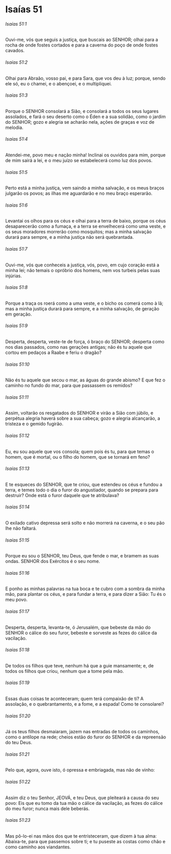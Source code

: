 # Isaías 51

###### Isaías 51:1

Ouvi-me, vós que seguis a justiça, que buscais ao SENHOR; olhai para a rocha de onde fostes cortados e para a caverna do poço de onde fostes cavados.

###### Isaías 51:2

Olhai para Abraão, vosso pai, e para Sara, que vos deu à luz; porque, sendo ele só, eu o chamei, e o abençoei, e o multipliquei.

###### Isaías 51:3

Porque o SENHOR consolará a Sião, e consolará a todos os seus lugares assolados, e fará o seu deserto como o Éden e a sua solidão, como o jardim do SENHOR; gozo e alegria se acharão nela, ações de graças e voz de melodia.

###### Isaías 51:4

Atendei-me, povo meu e nação minha! Inclinai os ouvidos para mim, porque de mim sairá a lei, e o meu juízo se estabelecerá como luz dos povos.

###### Isaías 51:5

Perto está a minha justiça, vem saindo a minha salvação, e os meus braços julgarão os povos; as ilhas me aguardarão e no meu braço esperarão.

###### Isaías 51:6

Levantai os olhos para os céus e olhai para a terra de baixo, porque os céus desaparecerão como a fumaça, e a terra se envelhecerá como uma veste, e os seus moradores morrerão como mosquitos; mas a minha salvação durará para sempre, e a minha justiça não será quebrantada.

###### Isaías 51:7

Ouvi-me, vós que conheceis a justiça, vós, povo, em cujo coração está a minha lei; não temais o opróbrio dos homens, nem vos turbeis pelas suas injúrias.

###### Isaías 51:8

Porque a traça os roerá como a uma veste, e o bicho os comerá como à lã; mas a minha justiça durará para sempre, e a minha salvação, de geração em geração.

###### Isaías 51:9

Desperta, desperta, veste-te de força, ó braço do SENHOR; desperta como nos dias passados, como nas gerações antigas; não és tu aquele que cortou em pedaços a Raabe e feriu o dragão?

###### Isaías 51:10

Não és tu aquele que secou o mar, as águas do grande abismo? E que fez o caminho no fundo do mar, para que passassem os remidos?

###### Isaías 51:11

Assim, voltarão os resgatados do SENHOR e virão a Sião com júbilo, e perpétua alegria haverá sobre a sua cabeça; gozo e alegria alcançarão, a tristeza e o gemido fugirão.

###### Isaías 51:12

Eu, eu sou aquele que vos consola; quem pois és tu, para que temas o homem, que é mortal, ou o filho do homem, que se tornará em feno?

###### Isaías 51:13

E te esqueces do SENHOR, que te criou, que estendeu os céus e fundou a terra, e temes todo o dia o furor do angustiador, quando se prepara para destruir? Onde está o furor daquele que te atribulava?

###### Isaías 51:14

O exilado cativo depressa será solto e não morrerá na caverna, e o seu pão lhe não faltará.

###### Isaías 51:15

Porque eu sou o SENHOR, teu Deus, que fende o mar, e bramem as suas ondas. SENHOR dos Exércitos é o seu nome.

###### Isaías 51:16

E ponho as minhas palavras na tua boca e te cubro com a sombra da minha mão, para plantar os céus, e para fundar a terra, e para dizer a Sião: Tu és o meu povo.

###### Isaías 51:17

Desperta, desperta, levanta-te, ó Jerusalém, que bebeste da mão do SENHOR o cálice do seu furor, bebeste e sorveste as fezes do cálice da vacilação.

###### Isaías 51:18

De todos os filhos que teve, nenhum há que a guie mansamente; e, de todos os filhos que criou, nenhum que a tome pela mão.

###### Isaías 51:19

Essas duas coisas te aconteceram; quem terá compaixão de ti? A assolação, e o quebrantamento, e a fome, e a espada! Como te consolarei?

###### Isaías 51:20

Já os teus filhos desmaiaram, jazem nas entradas de todos os caminhos, como o antílope na rede; cheios estão do furor do SENHOR e da repreensão do teu Deus.

###### Isaías 51:21

Pelo que, agora, ouve isto, ó opressa e embriagada, mas não de vinho:

###### Isaías 51:22

Assim diz o teu Senhor, JEOVÁ, e teu Deus, que pleiteará a causa do seu povo: Eis que eu tomo da tua mão o cálice da vacilação, as fezes do cálice do meu furor; nunca mais dele beberás.

###### Isaías 51:23

Mas pô-lo-ei nas mãos dos que te entristeceram, que dizem à tua alma: Abaixa-te, para que passemos sobre ti; e tu puseste as costas como chão e como caminho aos viandantes.


